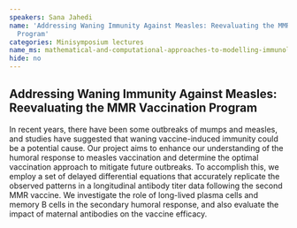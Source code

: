 ```yaml
---
speakers: Sana Jahedi
name: 'Addressing Waning Immunity Against Measles: Reevaluating the MMR Vaccination
  Program'
categories: Minisymposium lectures
name_ms: mathematical-and-computational-approaches-to-modelling-immunology
hide: no
---
```


## Addressing Waning Immunity Against Measles: Reevaluating the MMR Vaccination Program

In recent years, there have been some outbreaks of mumps and measles, and studies have suggested that waning vaccine-induced immunity could be a potential cause. Our project aims to enhance our understanding of the humoral response to measles vaccination and determine the optimal vaccination approach to mitigate future outbreaks. To accomplish this, we employ a set of delayed differential equations that accurately replicate the observed patterns in a longitudinal antibody titer data following the second MMR vaccine. We investigate the role of long-lived plasma cells and memory B cells in the secondary humoral response, and also evaluate the impact of maternal antibodies on the vaccine efficacy.


